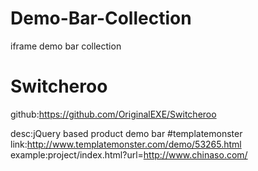 # Demo-Bar-Collection
iframe demo bar collection
# Switcheroo
github:https://github.com/OriginalEXE/Switcheroo

desc:jQuery based product demo bar
#templatemonster
link:http://www.templatemonster.com/demo/53265.html
example:project/index.html?url=http://www.chinaso.com/
